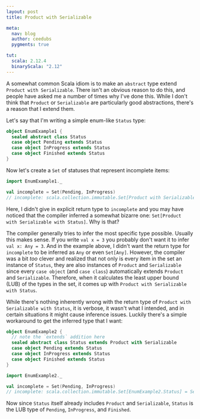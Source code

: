 ```yaml
---
layout: post
title: Product with Serializable

meta:
  nav: blog
  author: ceedubs
  pygments: true

tut:
  scala: 2.12.4
  binaryScala: "2.12"
---
```


A somewhat common Scala idiom is to make an `abstract` type extend `Product with Serializable`. There isn't an obvious reason to do this, and people have asked me a number of times why I've done this. While I don't think that `Product` or `Serializable` are particularly good abstractions, there's a reason that I extend them.

Let's say that I'm writing a simple enum-like `Status` type:

```scala
object EnumExample1 {
  sealed abstract class Status
  case object Pending extends Status
  case object InProgress extends Status
  case object Finished extends Status
}
```

Now let's create a `Set` of statuses that represent incomplete items:

```scala
import EnumExample1._
```

```scala
val incomplete = Set(Pending, InProgress)
// incomplete: scala.collection.immutable.Set[Product with Serializable with EnumExample1.Status] = Set(Pending, InProgress)
```

Here, I didn't give in explicit return type to `incomplete` and you may have noticed that the compiler inferred a somewhat bizarre one: `Set[Product with Serializable with Status]`. Why is that?

The compiler generally tries to infer the most specific type possible. Usually this makes sense. If you write `val x = 3` you probably don't want it to infer `val x: Any = 3`. And in the example above, I didn't want the return type for `incomplete` to be inferred as `Any` or even `Set[Any]`. However, the compiler was a bit _too_ clever and realized that not only is every item in the set an instance of `Status`, they are also instances of `Product` and `Serializable` since every `case object` (and `case class`) automatically extends `Product` and `Serializable`. Therefore, when it calculates the least upper bound (LUB) of the types in the set, it comes up with `Product with Serializable with Status`.

While there's nothing inherently wrong with the return type of `Product with Serializable with Status`, it is verbose, it wasn't what I intended, and in certain situations it might cause inference issues. Luckily there's a simple workaround to get the inferred type that I want:

```scala
object EnumExample2 {
  // note the `extends` addition here
  sealed abstract class Status extends Product with Serializable
  case object Pending extends Status
  case object InProgress extends Status
  case object Finished extends Status
}
```

```scala
import EnumExample2._
```

```scala
val incomplete = Set(Pending, InProgress)
// incomplete: scala.collection.immutable.Set[EnumExample2.Status] = Set(Pending, InProgress)
```

Now since `Status` itself already includes `Product` and `Serializable`, `Status` is the LUB type of `Pending`, `InProgress`, and `Finished`.
